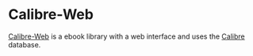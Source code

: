 # Calibre-Web

[Calibre-Web](https://github.com/janeczku/calibre-web) is a ebook library with a web interface and uses the [Calibre](https://calibre-ebook.com) database.
